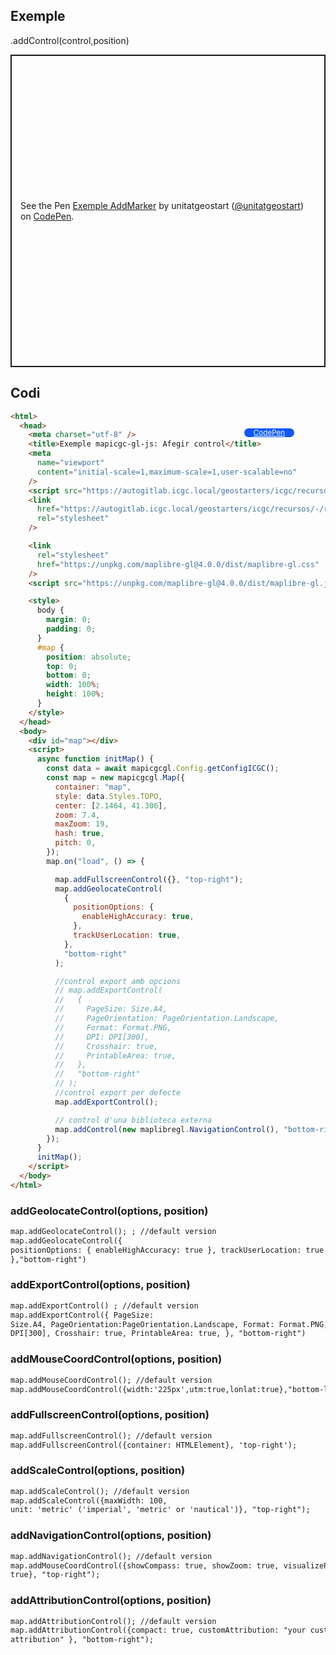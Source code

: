 ## Exemple

.addControl(control,position)

<p class="codepen" data-height="500" data-theme-id="light" data-slug-hash="ZEPxgKW" data-editable="true" data-user="unitatgeostart" style="height: 500px; box-sizing: border-box; display: flex; align-items: center; justify-content: center; border: 2px solid; margin: 1em 0; padding: 1em;">
  <span>See the Pen <a href="https://codepen.io/unitatgeostart/pen/ZEPxgKW">
  Exemple AddMarker</a> by unitatgeostart (<a href="https://codepen.io/unitatgeostart">@unitatgeostart</a>)
  on <a href="https://codepen.io">CodePen</a>.</span>
</p>
<script async src="https://cpwebassets.codepen.io/assets/embed/ei.js"></script>

<a style="color: white" target="_blank" class=" button btn btn-primary" href="https://codepen.io/unitatgeostart/pen/ZEPxgKW">CodePen</a>

<style>
.button{
    position: relative;
    top: 84px;
    z-index: 1;
    /* right: -46px; */
    width: 80px;
    float: right;
    right: 50px;
    background-color: #0d58ff;
    border-radius: 10px;
    text-align: -webkit-center;
    font-size: smaller;
    
  }
    .button:hover{

    background-color: #032879;

  }
  </style>

## Codi

```html
<html>
  <head>
    <meta charset="utf-8" />
    <title>Exemple mapicgc-gl-js: Afegir control</title>
    <meta
      name="viewport"
      content="initial-scale=1,maximum-scale=1,user-scalable=no"
    />
    <script src="https://autogitlab.icgc.local/geostarters/icgc/recursos/-/raw/master/mapicgc-gl-js/mapicgc-gl.js"></script>
    <link
      href="https://autogitlab.icgc.local/geostarters/icgc/recursos/-/raw/master/mapicgc-gl-js/mapicgc-gl.css"
      rel="stylesheet"
    />

    <link
      rel="stylesheet"
      href="https://unpkg.com/maplibre-gl@4.0.0/dist/maplibre-gl.css"
    />
    <script src="https://unpkg.com/maplibre-gl@4.0.0/dist/maplibre-gl.js"></script>

    <style>
      body {
        margin: 0;
        padding: 0;
      }
      #map {
        position: absolute;
        top: 0;
        bottom: 0;
        width: 100%;
        height: 100%;
      }
    </style>
  </head>
  <body>
    <div id="map"></div>
    <script>
      async function initMap() {
        const data = await mapicgcgl.Config.getConfigICGC();
        const map = new mapicgcgl.Map({
          container: "map",
          style: data.Styles.TOPO,
          center: [2.1464, 41.306],
          zoom: 7.4,
          maxZoom: 19,
          hash: true,
          pitch: 0,
        });
        map.on("load", () => {

          map.addFullscreenControl({}, "top-right");
          map.addGeolocateControl(
            {
              positionOptions: {
                enableHighAccuracy: true,
              },
              trackUserLocation: true,
            },
            "bottom-right"
          );

          //control export amb opcions
          // map.addExportControl(
          //   {
          //     PageSize: Size.A4,
          //     PageOrientation: PageOrientation.Landscape,
          //     Format: Format.PNG,
          //     DPI: DPI[300],
          //     Crosshair: true,
          //     PrintableArea: true,
          //   },
          //   "bottom-right"
          // );
          //control export per defecte
          map.addExportControl();

          // control d'una biblioteca externa
          map.addControl(new maplibregl.NavigationControl(), "bottom-right");
        });
      }
      initMap();
    </script>
  </body>
</html>
```

### addGeolocateControl(options, position)

```html
map.addGeolocateControl(); ; //default version 
map.addGeolocateControl({
positionOptions: { enableHighAccuracy: true }, trackUserLocation: true
},"bottom-right")
```

### addExportControl(options, position)

```html
map.addExportControl() ; //default version 
map.addExportControl({ PageSize:
Size.A4, PageOrientation:PageOrientation.Landscape, Format: Format.PNG, DPI:
DPI[300], Crosshair: true, PrintableArea: true, }, "bottom-right")
```

### addMouseCoordControl(options, position)

```html
map.addMouseCoordControl(); //default version
map.addMouseCoordControl({width:'225px',utm:true,lonlat:true},"bottom-left");
```

### addFullscreenControl(options, position)

```html
map.addFullscreenControl(); //default version
map.addFullscreenControl({container: HTMLElement}, 'top-right');
```

### addScaleControl(options, position)

```html
map.addScaleControl(); //default version 
map.addScaleControl({maxWidth: 100,
unit: 'metric' ('imperial', 'metric' or 'nautical')}, "top-right");
```

### addNavigationControl(options, position)

```html
map.addNavigationControl(); //default version
map.addMouseCoordControl({showCompass: true, showZoom: true, visualizePitch:
true}, "top-right");
```

### addAttributionControl(options, position)

```html
map.addAttributionControl(); //default version
map.addAttributionControl({compact: true, customAttribution: "your custom
attribution" }, "bottom-right");
```
